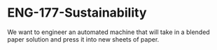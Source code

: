 # ENG-177-Sustainability
We want to engineer an automated machine that will take in a blended paper solution and press it into new sheets of paper.
